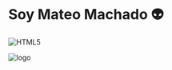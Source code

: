 # Soy Mateo Machado :alien:

![HTML5](https://img.shields.io/badge/html5-%23E34F26.svg?style=for-the-badge&logo=html5&logoColor=white)




![logo](https://firebasestorage.googleapis.com/v0/b/proyecto1cesdemm.appspot.com/o/imagen%201.jpg?alt=media&token=a22de3ba-4bc5-41a7-98cf-169184871831)




